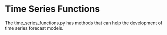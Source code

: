 # Time Series Functions
The time_series_functions.py has methods that can help the development of time series forecast models.  
